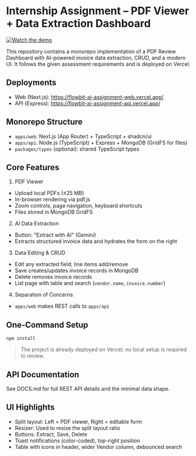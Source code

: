 # Internship Assignment – PDF Viewer + Data Extraction Dashboard

[![Watch the demo](https://img.youtube.com/vi/jN5OqDhyVrE/0.jpg)](https://youtu.be/jN5OqDhyVrE)

This repository contains a monorepo implementation of a PDF Review Dashboard with AI-powered invoice data extraction, CRUD, and a modern UI. It follows the given assessment requirements and is deployed on Vercel.

## Deployments
- Web (Next.js): https://flowbit-ai-assignment-web.vercel.app/
- API (Express): https://flowbit-ai-assignment-api.vercel.app/

## Monorepo Structure
- `apps/web`: Next.js (App Router) + TypeScript + shadcn/ui
- `apps/api`: Node.js (TypeScript) + Express + MongoDB (GridFS for files)
- `packages/types` (optional): shared TypeScript types

## Core Features
1) PDF Viewer
- Upload local PDFs (≤25 MB)
- In-browser rendering via pdf.js
- Zoom controls, page navigation, keyboard shortcuts
- Files stored in MongoDB GridFS

2) AI Data Extraction
- Button: "Extract with AI" (Gemini)
- Extracts structured invoice data and hydrates the form on the right

3) Data Editing & CRUD
- Edit any extracted field; line items add/remove
- Save creates/updates invoice records in MongoDB
- Delete removes invoice records
- List page with table and search (`vendor.name`, `invoice.number`)

4) Separation of Concerns
- `apps/web` makes REST calls to `apps/api`

## One-Command Setup
```
npm install
```

> The project is already deployed on Vercel; no local setup is required to review.

## API Documentation
See DOCS.md for full REST API details and the minimal data shape.

## UI Highlights
- Split layout: Left = PDF viewer, Right = editable form
- Resizer: Used to resize the split layout ratio
- Buttons: Extract, Save, Delete
- Toast notifications (color-coded), top-right position
- Table with icons in header, wider Vendor column, debounced search